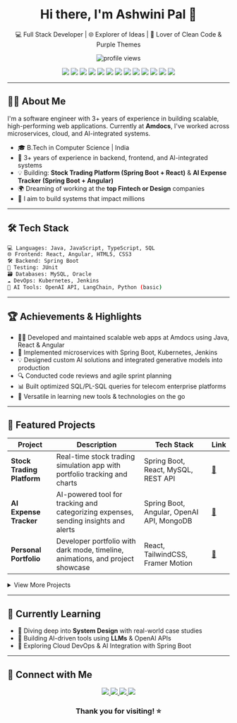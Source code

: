 <h1 align="center">Hi there, I'm Ashwini Pal 👋</h1>
<p align="center">💻 Full Stack Developer | 🌐 Explorer of Ideas | 🌸 Lover of Clean Code & Purple Themes</p>

<p align="center">
  <img src="https://komarev.com/ghpvc/?username=ashwinipal&style=flat-square&color=blue" alt="profile views" />
</p>

<p align="center">
  <!-- Tech Badges -->
  <img src="https://img.shields.io/badge/Java-ED8B00?style=for-the-badge&logo=java&logoColor=white" />
  <img src="https://img.shields.io/badge/Spring_Boot-6DB33F?style=for-the-badge&logo=spring-boot&logoColor=white" />
  <img src="https://img.shields.io/badge/React-20232A?style=for-the-badge&logo=react&logoColor=61DAFB" />
  <img src="https://img.shields.io/badge/Angular-DD0031?style=for-the-badge&logo=angular&logoColor=white" />
  <img src="https://img.shields.io/badge/MySQL-00758F?style=for-the-badge&logo=mysql&logoColor=white" />
  <img src="https://img.shields.io/badge/Oracle-F80000?style=for-the-badge&logo=oracle&logoColor=white" />
  <img src="https://img.shields.io/badge/JavaScript-F7DF1E?style=for-the-badge&logo=javascript&logoColor=black" />
  <img src="https://img.shields.io/badge/TypeScript-3178C6?style=for-the-badge&logo=typescript&logoColor=white" />
  <img src="https://img.shields.io/badge/Docker-2496ED?style=for-the-badge&logo=docker&logoColor=white" />
  <img src="https://img.shields.io/badge/Kubernetes-326CE5?style=for-the-badge&logo=kubernetes&logoColor=white" />
  <img src="https://img.shields.io/badge/Git-F05032?style=for-the-badge&logo=git&logoColor=white" />
  <img src="https://img.shields.io/badge/Postman-FF6C37?style=for-the-badge&logo=postman&logoColor=white" />
  <img src="https://img.shields.io/badge/OpenAI-412991?style=for-the-badge&logo=openai&logoColor=white" />
</p>

---

## 🙋‍♀️ About Me

I'm a software engineer with 3+ years of experience in building scalable, high-performing web applications. Currently at **Amdocs**, I've worked across microservices, cloud, and AI-integrated systems.

- 🎓 B.Tech in Computer Science | India
- 💼 3+ years of experience in backend, frontend, and AI-integrated systems
- 💡 Building: **Stock Trading Platform (Spring Boot + React)** & **AI Expense Tracker (Spring Boot + Angular)**
- 🌍 Dreaming of working at the **top Fintech or Design** companies
- 🎯 I aim to build systems that impact millions

---

## 🛠 Tech Stack

```bash
💻 Languages: Java, JavaScript, TypeScript, SQL
🌐 Frontend: React, Angular, HTML5, CSS3
🛠 Backend: Spring Boot
🧪 Testing: JUnit
🗃 Databases: MySQL, Oracle
☁️ DevOps: Kubernetes, Jenkins
🧠 AI Tools: OpenAI API, LangChain, Python (basic)
```
---

## 🏆 Achievements & Highlights
- 👩‍💻 Developed and maintained scalable web apps at Amdocs using Java, React & Angular
- 🔗 Implemented microservices with Spring Boot, Kubernetes, Jenkins
- 💡 Designed custom AI solutions and integrated generative models into production
- 🔍 Conducted code reviews and agile sprint planning
- 📊 Built optimized SQL/PL-SQL queries for telecom enterprise platforms
- 🧠 Versatile in learning new tools & technologies on the go

---

## 🚀 Featured Projects

| Project | Description | Tech Stack | Link |
|--------|-------------|------------|------|
| **Stock Trading Platform** | Real-time stock trading simulation app with portfolio tracking and charts | Spring Boot, React, MySQL, REST API | [🔗](https://github.com/ashwinipal/stock-trading-platform) |
| **AI Expense Tracker** | AI-powered tool for tracking and categorizing expenses, sending insights and alerts | Spring Boot, Angular, OpenAI API, MongoDB | [🔗](https://github.com/ashwinipal/ai-expense-tracker) |
| **Personal Portfolio** | Developer portfolio with dark mode, timeline, animations, and project showcase | React, TailwindCSS, Framer Motion | [🔗](https://github.com/ashwinipal/dev-portfolio) |

<details>
<summary>View More Projects</summary>

| Project | Description | Tech Stack | Link |
|--------|-------------|------------|------|
| **Resume Builder App** | Builds a beautiful resume dynamically from form inputs | React, JavaScript, HTML/CSS | [🔗](https://github.com/ashwinipal/resume-builder) |
| **Task Tracker** | Basic CRUD task app with status toggles and due dates | Angular, Firebase | [🔗](https://github.com/ashwinipal/task-tracker) |
| **Weather Dashboard** | Real-time weather app with location-based search | React, OpenWeather API | [🔗](https://github.com/ashwinipal/weather-dashboard) |

</details>

---

## 🎯 Currently Learning

- 🧠 Diving deep into **System Design** with real-world case studies
- 🤖 Building AI-driven tools using **LLMs** & OpenAI APIs
- 🚀 Exploring Cloud DevOps & AI Integration with Spring Boot

---

<!-- ## 📈 GitHub Stats

<p align="center">
  <img src="https://github-readme-stats.vercel.app/api?username=ashwinipal&show_icons=true&theme=radical&count_private=true" alt="Ashwini's GitHub Stats" />
  <img src="https://github-readme-stats.vercel.app/api/top-langs/?username=ashwinipal&layout=compact&theme=radical" alt="Top Languages" />
</p>

-->

## 🤝 Connect with Me

<p align="center">
  <a href="https://www.linkedin.com/in/ashwinipal" target="_blank">
    <img src="https://img.shields.io/badge/-LinkedIn-0077B5?style=flat-square&logo=linkedin&logoColor=white" />
  </a>
  
  <a href="mailto:ashwinipal.dev@gmail.com" target="_blank">
    <img src="https://img.shields.io/badge/-Gmail-D14836?style=flat-square&logo=gmail&logoColor=white" />
  </a>
  
  <a href="https://github.com/ash-pal" target="_blank">
    <img src="https://img.shields.io/badge/-GitHub-181717?style=flat-square&logo=github&logoColor=white" />
  </a>
  
  <a href="https://ashwinipal.github.io" target="_blank">
    <img src="https://img.shields.io/badge/-Portfolio-9146FF?style=flat-square&logo=vercel&logoColor=white" />
  </a>
</p>

### <p align="center">Thank you for visiting! ⭐️</p>


